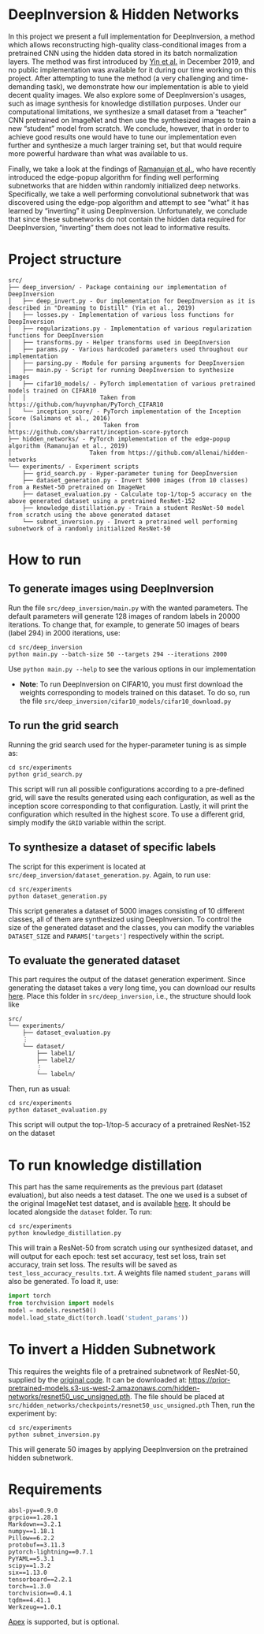 # DeepInversion & Hidden Networks
In this project we present a full implementation for DeepInversion, a method which allows reconstructing high-quality class-conditional images from a pretrained CNN using the hidden data stored in its batch normalization layers. The method was first introduced by [Yin et al.](https://arxiv.org/abs/1912.08795) in December 2019, and no public implementation was available for it during our time working on this project. After attempting to tune the method (a very challenging and time-demanding task), we demonstrate how our implementation is able to yield decent quality images. We also explore some of DeepInversion's usages, such as image synthesis for knowledge distillation purposes. Under our computational limitations, we synthesize a small dataset from a “teacher” CNN pretrained on ImageNet and then use the synthesized images to train a new “student” model from scratch. We conclude, however, that in order to achieve good results one would have to tune our implementation even further and synthesize a much larger training set, but that would require more powerful hardware than what was available to us.

Finally, we take a look at the findings of [Ramanujan et al.](https://arxiv.org/abs/1911.13299), who have recently introduced the edge-popup algorithm for finding well performing subnetworks that are hidden within randomly initialized deep networks. Specifically, we take a well performing convolutional subnetwork that was discovered using the edge-pop algorithm and attempt to see “what” it has learned by “inverting” it using DeepInversion. Unfortunately, we conclude that since these subnetworks do not contain the hidden data required for DeepInversion, “inverting” them does not lead to informative results.

# Project structure
```text
src/
├── deep_inversion/ - Package containing our implementation of DeepInversion
│   ├── deep_invert.py - Our implementation for DeepInversion as it is described in "Dreaming to Distill" (Yin et al., 2019)
│   ├── losses.py - Implementation of various loss functions for DeepInversion
│   ├── regularizations.py - Implementation of various regularization functions for DeepInversion
│   ├── transforms.py - Helper transforms used in DeepInversion
│   ├── params.py - Various hardcoded parameters used throughout our implementation
│   ├── parsing.py - Module for parsing arguments for DeepInversion
│   ├── main.py - Script for running DeepInversion to synthesize images
│   ├── cifar10_models/ - PyTorch implementation of various pretrained models trained on CIFAR10
│   │                     Taken from https://github.com/huyvnphan/PyTorch_CIFAR10
│   └── inception_score/ - PyTorch implementation of the Inception Score (Salimans et al., 2016)
│                          Taken from https://github.com/sbarratt/inception-score-pytorch
├── hidden_networks/ - PyTorch implementation of the edge-popup algorithm (Ramanujan et al., 2019)
│                      Taken from https://github.com/allenai/hidden-networks
└── experiments/ - Experiment scripts
    ├── grid_search.py - Hyper-parameter tuning for DeepInversion
    ├── dataset_generation.py - Invert 5000 images (from 10 classes) from a ResNet-50 pretrained on ImageNet
    ├── dataset_evaluation.py - Calculate top-1/top-5 accuracy on the above generated dataset using a pretrained ResNet-152
    ├── knowledge_distillation.py - Train a student ResNet-50 model from scratch using the above generated dataset
    └── subnet_inversion.py - Invert a pretrained well performing subnetwork of a randomly initialized ResNet-50
```

# How to run
## To generate images using DeepInversion
Run the file `src/deep_inversion/main.py` with the wanted parameters.
The default parameters will generate 128 images of random labels in 20000 iterations.
To change that, for example, to generate 50 images of bears (label 294) in 2000 iterations, use:
```shell script
cd src/deep_inversion
python main.py --batch-size 50 --targets 294 --iterations 2000
```
Use `python main.py --help` to see the various options in our implementation

* **Note**: To run DeepInversion on CIFAR10, you must first download the weights corresponding to models trained on this dataset. To do so, run the file `src/deep_inversion/cifar10_models/cifar10_download.py`


## To run the grid search
Running the grid search used for the hyper-parameter tuning is as simple as:
```shell script
cd src/experiments
python grid_search.py
```
This script will run all possible configurations according to a pre-defined grid,
will save the results generated using each configuration, as well as the inception score
corresponding to that configuration. Lastly, it will print the configuration which
resulted in the highest score.
To use a different grid, simply modify the `GRID` variable within the script.

## To synthesize a dataset of specific labels
The script for this experiment is located at `src/deep_inversion/dataset_generation.py`. Again, to run use:
```shell script
cd src/experiments
python dataset_generation.py
```
This script generates a dataset of 5000 images consisting of 10 different classes,
all of them are synthesized using DeepInversion.
To control the size of the generated dataset and the classes, you can modify
the variables `DATASET_SIZE` and `PARAMS['targets']` respectively within the script.

## To evaluate the generated dataset
This part requires the output of the dataset generation experiment.
Since generating the dataset takes a very long time, you can download
our results [here](https://drive.google.com/open?id=1-6vmNG2DAukQVvYETdRgs0tXIRNNKBm3).
Place this folder in `src/deep_inversion`, i.e., the structure should look like
```text
src/
└── experiments/
    ├── dataset_evaluation.py
    ⋮
    └── dataset/
        ├── label1/
        ├── label2/ 
        ⋮
        └── labeln/
```
Then, run as usual:
```shell script
cd src/experiments
python dataset_evaluation.py
```
This script will output the top-1/top-5 accuracy of a pretrained ResNet-152 on the dataset

# To run knowledge distillation
This part has the same requirements as the previous part (dataset evaluation),
but also needs a test dataset. The one we used is a subset of the original ImageNet
test dataset, and is available [here](https://drive.google.com/open?id=1ZPhalD29WeVkUHhgMfE2rXwmZFjdJNGY).
It should be located alongside the `dataset` folder.
To run:
```shell script
cd src/experiments
python knowledge_distillation.py
```
This will train a ResNet-50 from scratch using our synthesized dataset, and will output for each epoch:
test set accuracy, test set loss, train set accuracy, train set loss.
The results will be saved as `test_loss_accuracy_results.txt`.
A weights file named `student_params` will also be generated. To load it, use:
```python
import torch
from torchvision import models
model = models.resnet50()
model.load_state_dict(torch.load('student_params'))
```
# To invert a Hidden Subnetwork
This requires the weights file of a pretrained subnetwork of ResNet-50, supplied by
the [original code](https://github.com/allenai/hidden-networks). It can be downloaded at:
https://prior-pretrained-models.s3-us-west-2.amazonaws.com/hidden-networks/resnet50_usc_unsigned.pth.
The file should be placed at `src/hidden_networks/checkpoints/resnet50_usc_unsigned.pth`
Then, run the experiment by:
```shell script
cd src/experiments
python subnet_inversion.py
```
This will generate 50 images by applying DeepInversion on the pretrained hidden subnetwork.

# Requirements
```text
absl-py==0.9.0
grpcio==1.28.1
Markdown==3.2.1
numpy==1.18.1
Pillow==6.2.2
protobuf==3.11.3
pytorch-lightning==0.7.1
PyYAML==5.3.1
scipy==1.3.2
six==1.13.0
tensorboard==2.2.1
torch==1.3.0
torchvision==0.4.1
tqdm==4.41.1
Werkzeug==1.0.1
```
[Apex](https://github.com/NVIDIA/apex) is supported, but is optional.
